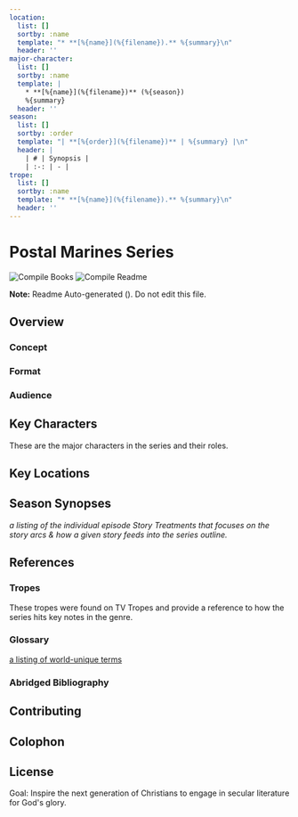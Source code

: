 ```yaml
---
location:
  list: []
  sortby: :name
  template: "* **[%{name}](%{filename}).** %{summary}\n"
  header: ''
major-character:
  list: []
  sortby: :name
  template: |
    * **[%{name}](%{filename})** (%{season})
    %{summary}
  header: ''
season:
  list: []
  sortby: :order
  template: "| **[%{order}](%{filename})** | %{summary} |\n"
  header: |
    | # | Synopsis |
    | :-: | - |
trope:
  list: []
  sortby: :name
  template: "* **[%{name}](%{filename}).** %{summary}\n"
  header: ''
---
```

# Postal Marines Series

![Compile Books](https://github.com/Merovex/stranded-series/workflows/Compile%20Books/badge.svg)
![Compile Readme](https://github.com/Merovex/stranded-series/workflows/Compile%20Readme/badge.svg)

**Note:** Readme Auto-generated  (<!-- time -->). Do not edit this file.

<!-- concept-overview -->

<!-- buisness-plan -->

<!-- toc -->

## Overview

### Concept

<!-- setting-overview -->

### Format

<!-- format-overview -->

### Audience

<!-- audience -->

<!-- series-outline -->

## Key Characters

These are the major characters in the series and their roles.

<!-- major-character-section -->

## Key Locations

<!-- location-section -->

## Season Synopses

_a listing of the individual episode Story Treatments that focuses on the story arcs & how a given story feeds into the series outline._

<!-- season-section -->

## References

### Tropes

These tropes were found on TV Tropes and provide a reference to how the series hits key notes in the genre.

<!-- trope-section -->

### Glossary

[a listing of world-unique terms](./series-bible/GG-Glossary/glossary.md)

### Abridged Bibliography

<!-- references -->

## Contributing

<!-- contributing -->

## Colophon

<!-- colophon -->

## License

<!-- license -->

Goal: Inspire the next generation of Christians to engage in secular literature for God's glory.
